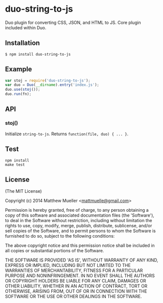 
# duo-string-to-js

  Duo plugin for converting CSS, JSON, and HTML to JS. Core plugin included within Duo.

## Installation

    $ npm install duo-string-to-js

## Example

```js
var stoj = require('duo-string-to-js');
var duo = Duo(__dirname).entry('index.js');
duo.use(stoj());
duo.run(fn);
```

## API

### stoj()

Initialize `string-to-js`. Returns `function(file, duo) { ... }`.

## Test

```
npm install
make test
```

## License 

(The MIT License)

Copyright (c) 2014 Matthew Mueller &lt;mattmuelle@gmail.com&gt;

Permission is hereby granted, free of charge, to any person obtaining
a copy of this software and associated documentation files (the
'Software'), to deal in the Software without restriction, including
without limitation the rights to use, copy, modify, merge, publish,
distribute, sublicense, and/or sell copies of the Software, and to
permit persons to whom the Software is furnished to do so, subject to
the following conditions:

The above copyright notice and this permission notice shall be
included in all copies or substantial portions of the Software.

THE SOFTWARE IS PROVIDED 'AS IS', WITHOUT WARRANTY OF ANY KIND,
EXPRESS OR IMPLIED, INCLUDING BUT NOT LIMITED TO THE WARRANTIES OF
MERCHANTABILITY, FITNESS FOR A PARTICULAR PURPOSE AND NONINFRINGEMENT.
IN NO EVENT SHALL THE AUTHORS OR COPYRIGHT HOLDERS BE LIABLE FOR ANY
CLAIM, DAMAGES OR OTHER LIABILITY, WHETHER IN AN ACTION OF CONTRACT,
TORT OR OTHERWISE, ARISING FROM, OUT OF OR IN CONNECTION WITH THE
SOFTWARE OR THE USE OR OTHER DEALINGS IN THE SOFTWARE.
